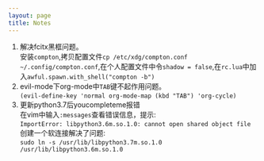 ```yaml
---
layout: page
title: Notes
---
```

1. 解决fcitx黑框问题。  
安装`compton`,拷贝配置文件`cp /etc/xdg/compton.conf ~/.config/compton.conf`,在个人配置文件中令`shadow = false`,在`rc.lua`中加入`awful.spawn.with_shell("compton -b")`  
2. evil-mode下org-mode中`TAB`键不起作用问题。  
`(evil-define-key 'normal org-mode-map (kbd "TAB") 'org-cycle)`
3. 更新python3.7后youcompleteme报错  
在vim中输入`:messages`查看错误信息，提示:  
`ImportError: libpython3.6m.so.1.0: cannot open shared object file`  
创建一个软连接解决了问题:  
`sudo ln -s /usr/lib/libpython3.7m.so.1.0 /usr/lib/libpython3.6m.so.1.0`

